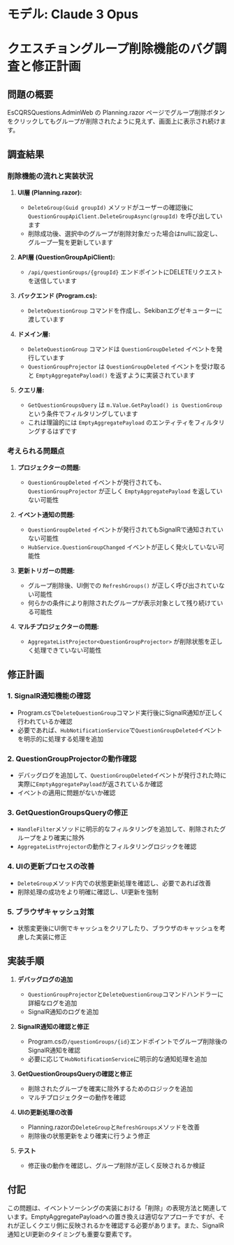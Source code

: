 # モデル: Claude 3 Opus

# クエスチョングループ削除機能のバグ調査と修正計画

## 問題の概要
EsCQRSQuestions.AdminWeb の Planning.razor ページでグループ削除ボタンをクリックしてもグループが削除されたように見えず、画面上に表示され続けます。

## 調査結果

### 削除機能の流れと実装状況

1. **UI層 (Planning.razor):**
   - `DeleteGroup(Guid groupId)` メソッドがユーザーの確認後に `QuestionGroupApiClient.DeleteGroupAsync(groupId)` を呼び出しています
   - 削除成功後、選択中のグループが削除対象だった場合はnullに設定し、グループ一覧を更新しています

2. **API層 (QuestionGroupApiClient):**
   - `/api/questionGroups/{groupId}` エンドポイントにDELETEリクエストを送信しています

3. **バックエンド (Program.cs):**
   - `DeleteQuestionGroup` コマンドを作成し、Sekibanエグゼキューターに渡しています

4. **ドメイン層:**
   - `DeleteQuestionGroup` コマンドは `QuestionGroupDeleted` イベントを発行しています
   - `QuestionGroupProjector` は `QuestionGroupDeleted` イベントを受け取ると `EmptyAggregatePayload()` を返すように実装されています

5. **クエリ層:**
   - `GetQuestionGroupsQuery` は `m.Value.GetPayload() is QuestionGroup` という条件でフィルタリングしています
   - これは理論的には `EmptyAggregatePayload` のエンティティをフィルタリングするはずです

### 考えられる問題点

1. **プロジェクターの問題:**
   - `QuestionGroupDeleted` イベントが発行されても、`QuestionGroupProjector` が正しく `EmptyAggregatePayload` を返していない可能性
   
2. **イベント通知の問題:**
   - `QuestionGroupDeleted` イベントが発行されてもSignalRで通知されていない可能性
   - `HubService.QuestionGroupChanged` イベントが正しく発火していない可能性

3. **更新トリガーの問題:**
   - グループ削除後、UI側での `RefreshGroups()` が正しく呼び出されていない可能性
   - 何らかの条件により削除されたグループが表示対象として残り続けている可能性

4. **マルチプロジェクターの問題:**
   - `AggregateListProjector<QuestionGroupProjector>` が削除状態を正しく処理できていない可能性

## 修正計画

### 1. SignalR通知機能の確認
- Program.csで`DeleteQuestionGroup`コマンド実行後にSignalR通知が正しく行われているか確認
- 必要であれば、`HubNotificationService`で`QuestionGroupDeleted`イベントを明示的に処理する処理を追加

### 2. QuestionGroupProjectorの動作確認
- デバッグログを追加して、`QuestionGroupDeleted`イベントが発行された時に実際に`EmptyAggregatePayload`が返されているか確認
- イベントの適用に問題がないか確認

### 3. GetQuestionGroupsQueryの修正
- `HandleFilter`メソッドに明示的なフィルタリングを追加して、削除されたグループをより確実に除外
- `AggregateListProjector`の動作とフィルタリングロジックを確認

### 4. UIの更新プロセスの改善
- `DeleteGroup`メソッド内での状態更新処理を確認し、必要であれば改善
- 削除処理の成功をより明確に確認し、UI更新を強制

### 5. ブラウザキャッシュ対策
- 状態変更後にUI側でキャッシュをクリアしたり、ブラウザのキャッシュを考慮した実装に修正

## 実装手順

1. **デバッグログの追加**
   - `QuestionGroupProjector`と`DeleteQuestionGroup`コマンドハンドラーに詳細なログを追加
   - SignalR通知のログを追加

2. **SignalR通知の確認と修正**
   - Program.csの`/questionGroups/{id}`エンドポイントでグループ削除後のSignalR通知を確認
   - 必要に応じて`HubNotificationService`に明示的な通知処理を追加

3. **GetQuestionGroupsQueryの確認と修正**
   - 削除されたグループを確実に除外するためのロジックを追加
   - マルチプロジェクターの動作を確認

4. **UIの更新処理の改善**
   - Planning.razorの`DeleteGroup`と`RefreshGroups`メソッドを改善
   - 削除後の状態更新をより確実に行うよう修正

5. **テスト**
   - 修正後の動作を確認し、グループ削除が正しく反映されるか検証

## 付記
この問題は、イベントソーシングの実装における「削除」の表現方法と関連しています。EmptyAggregatePayloadへの置き換えは適切なアプローチですが、それが正しくクエリ側に反映されるかを確認する必要があります。また、SignalR通知とUI更新のタイミングも重要な要素です。
